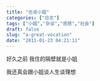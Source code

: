 ```yaml
---
title: "也说小姐"
categories: ["日志"]
tags: ["小姐","杂谈","感想","社会"]
draft: false
slug: "a-great-vocation"
date: "2011-01-23 04:21:11"
---
```


好久之前
我住的隔壁就是小姐


我还真会跟小姐谈人生谈理想
